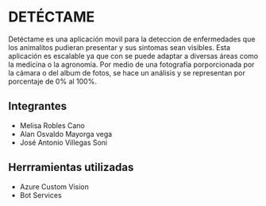 # DETÉCTAME

Detéctame es una aplicación movil para la deteccion de enfermedades que los animalitos pudieran presentar y sus sintomas sean visibles.
Esta aplicación es escalable ya que con se puede adaptar a diversas áreas como la medicina o la agronomia.
Por medio de una fotografia porporcionada por la cámara o del album de fotos, se hace un análisis y se representan por porcentaje de 0% al 100%.

## Integrantes
- Melisa Robles Cano
- Alan Osvaldo Mayorga vega
- José Antonio Villegas Soni

## Herrramientas utilizadas
- Azure Custom Vision
- Bot Services
